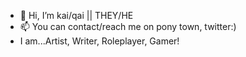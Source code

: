 - 👋 Hi, I’m kai/qai  || THEY/HE
- 📫 You can contact/reach me on pony town, twitter:)
- I am...Artist, Writer, Roleplayer, Gamer!
